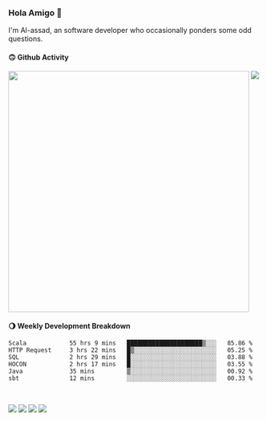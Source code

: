 ### Hola Amigo 🤣   

I'm Al-assad, an software developer who occasionally ponders some odd questions.  
 
#### 🙃 Github Activity 
<div>
  <img src="https://github-readme-stats.vercel.app/api?username=al-assad&show_icons=true" align="top" style="display: inline-block;" width="480"/>
  <img src="https://github-readme-stats.vercel.app/api/top-langs/?username=al-assad&hide=css,html&langs_count=8&layout=compact" align="top" style="display: inline-block;"/>
</div>

#### 🌖 Weekly Development Breakdown
<!--START_SECTION:waka-->

```text
Scala            55 hrs 9 mins   █████████████████████▒░░░   85.86 %
HTTP Request     3 hrs 22 mins   █▒░░░░░░░░░░░░░░░░░░░░░░░   05.25 %
SQL              2 hrs 29 mins   █░░░░░░░░░░░░░░░░░░░░░░░░   03.88 %
HOCON            2 hrs 17 mins   █░░░░░░░░░░░░░░░░░░░░░░░░   03.55 %
Java             35 mins         ▒░░░░░░░░░░░░░░░░░░░░░░░░   00.92 %
sbt              12 mins         ░░░░░░░░░░░░░░░░░░░░░░░░░   00.33 %
```

<!--END_SECTION:waka-->

<br>

<a href="https://twitter.com/Alassad_dev"><img src="https://img.shields.io/badge/Twitter-@Alassad__dev-blue?style=flat&logo=twitter" /></a>
<a href="https://t.me/alassad_dev"><img src="https://img.shields.io/badge/Telegram-@alassad__dev-orange?style=flat&logo=telegram" /></a>
<a href="https://assad.notion.site"><img src="https://img.shields.io/badge/Notion-Al--assad's_Blog-red?style=flat&logo=notion" /></a>
<a href="https://assad.notion.site/Notes-0dbfb98e35034fd5ba4a21cea8006145"><img src="https://img.shields.io/badge/Notion-Al--assad's_Note-yellow?style=flat&logo=notion" /></a>

